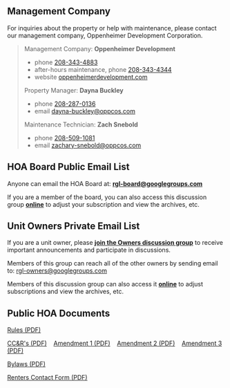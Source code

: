 
## Management Company
For inquiries about the property or help with maintenance, 
please contact our management company, Oppenheimer Development Corporation.

> Management Company: **Oppenheimer Development**<br/>
> - phone [208-343-4883](tel:208-343-4883)
> - after-hours maintenance, phone [208-343-4344](tel:208-343-4344)
> - website [oppenheimerdevelopment.com](https://oppenheimerdevelopment.com)
> 
> Property Manager: **Dayna Buckley**<br/>
> - phone [208-287-0136](tel:208-287-0136)
> - email [dayna-buckley@oppcos.com](mailto:dayna-buckley@oppcos.com)
> 
> Maintenance Technician: **Zach Snebold**<br/>
> - phone [208-509-1081](tel:208-509-1081)
> - email [zachary-snebold@oppcos.com](mailto:zachary-snebold@oppcos.com)
> 

## HOA Board Public Email List
Anyone can email the HOA Board at: 
**[rgl-board@googlegroups.com](mailto:rgl-board@googlegroups.com)**

If you are a member of the board,
you can also access this discussion group 
**[online](https://groups.google.com/forum/#!forum/rgl-board)**
to adjust your subscription and view the archives, etc.

## Unit Owners Private Email List
If you are a unit owner, please
**[join the Owners discussion group](https://groups.google.com/group/rgl-owners/subscribe)**
to receive important announcements and participate in discussions.

Members of this group can reach all of the other owners by sending email to:
[rgl-owners@googlegroups.com](mailto:rgl-owners@googlegroups.com)

Members of this discussion group can also access it 
**[online](https://groups.google.com/forum/#!forum/rgl-owners)**
to adjust subscriptions and view the archives, etc.

## Public HOA Documents
[Rules (PDF)](docs/Rules.pdf)

[CC&R's (PDF)](docs/CCRs.pdf)
&nbsp;&nbsp; [Amendment 1 (PDF)](docs/CCRsAmendment1.pdf)
&nbsp;&nbsp; [Amendment 2 (PDF)](docs/CCRsAmendment2.pdf)
&nbsp;&nbsp; [Amendment 3 (PDF)](docs/CCRsAmendment3.pdf)

[Bylaws (PDF)](docs/Bylaws.pdf)

[Renters Contact Form (PDF)](docs/RentersContactForm.pdf)
